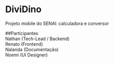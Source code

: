 # DiviDino
Projeto mobile do SENAI: calculadora e conversor

##Participantes<br>
Nathan (Tech-Lead / Backend)<br>
Renato (Frontend)<br>
Nalanda (Documentação)<br>
Noemi (UI Designer)<br>
